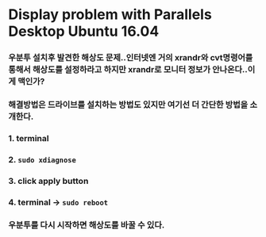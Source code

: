# Display problem with Parallels Desktop Ubuntu 16.04 

### 우분투 설치후 발견한 해상도 문제..인터넷엔 거의 xrandr와 cvt명령어를 통해서 해상도를 설정하라고 하지만 xrandr로 모니터 정보가 안나온다..이게 맥인가?

### 해결방법은 드라이브를 설치하는 방법도 있지만 여기선 더 간단한 방법을 소개한다.

### 1. terminal
### 2. `sudo xdiagnose`
### 3. click apply button
### 4. terminal -> `sudo reboot`

### 우분투를 다시 시작하면 해상도를 바꿀 수 있다.

